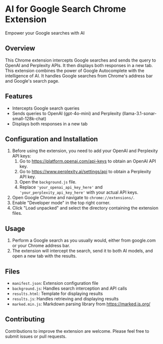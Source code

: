 # AI for Google Search Chrome Extension
Empower your Google searches with AI

## Overview

This Chrome extension intercepts Google searches and sends the query to OpenAI and Perplexity APIs. It then displays both responses in a new tab. This extension combines the power of Google Autocomplete with the intelligence of AI. It handles Google searches from Chrome's address bar and Google's search page.

## Features

- Intercepts Google search queries
- Sends queries to OpenAI (gpt-4o-mini) and Perplexity (llama-3.1-sonar-small-128k-chat)
- Displays both responses in a new tab

## Configuration and Installation

1. Before using the extension, you need to add your OpenAI and Perplexity API keys:
   1. Go to https://platform.openai.com/api-keys to obtain an OpenAI API key.
   2. Go to https://www.perplexity.ai/settings/api to obtain a Perplexity API key.
   1. Open the `background.js` file.
   1. Replace `'your_openai_api_key_here'` and `'your_perplexity_api_key_here'` with your actual API keys.
2. Open Google Chrome and navigate to `chrome://extensions/`.
3. Enable "Developer mode" in the top right corner.
4. Click "Load unpacked" and select the directory containing the extension files.

## Usage

1. Perform a Google search as you usually would, either from google.com or your Chrome address bar.
2. The extension will intercept the search, send it to both AI models, and open a new tab with the results.

## Files

- `manifest.json`: Extension configuration file
- `background.js`: Handles search interception and API calls
- `results.html`: Template for displaying results
- `results.js`: Handles retrieving and displaying results
- `marked.min.js`: Markdown parsing library from https://marked.js.org/

## Contributing

Contributions to improve the extension are welcome. Please feel free to submit issues or pull requests.
